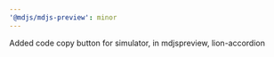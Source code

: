 ```yaml
---
'@mdjs/mdjs-preview': minor
---
```


Added code copy button for simulator, in mdjspreview, lion-accordion
